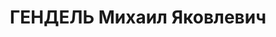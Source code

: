 ---
title: ГЕНДЕЛЬ Михаил Яковлевич
description: 'Род. в 1896, Литва, еврей, б/п. Отбывал наказание в ОзерЛАГе г. Тайшета
  Иркутской области

  Арестован 30.11.1951. Обв. по ст. 58-10 ч. 1 УК РСФСР. Приговор: Специальный лагерный
  суд ИТЛ "Озерный", 26.03.1952 – 5 лет ИТЛ.

  Реабилитирован Пленумом Верховного суда СССР 24.01.1958'
---